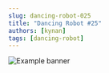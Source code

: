 ```yaml
---
slug: dancing-robot-025
title: "Dancing Robot #25"
authors: [kynan]
tags: [dancing-robot]
---
```


![Example banner](/img/stories/dancing-robot/025.PNG)
